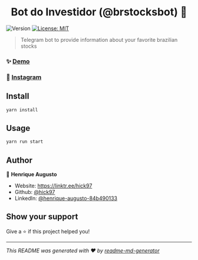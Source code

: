 <h1 align="center">Bot do Investidor (@brstocksbot) 🤖</h1>
<p>
  <img alt="Version" src="https://img.shields.io/badge/version-1.0.0-blue.svg?cacheSeconds=2592000" />
  <a href="#" target="_blank">
    <img alt="License: MIT" src="https://img.shields.io/badge/License-MIT-yellow.svg" />
  </a>
</p>

> Telegram bot to provide information about your favorite brazilian stocks 

### ✨ [Demo](https://t.me/brstocksbot)
### :iphone: [Instagram](https://t.me/brstocksbot)

## Install

```sh
yarn install
```

## Usage

```sh
yarn run start
```

## Author

👤 **Henrique Augusto**

* Website: https://linktr.ee/hick97
* Github: [@hick97](https://github.com/hick97)
* LinkedIn: [@henrique-augusto-84b490133](https://linkedin.com/in/henrique-augusto-84b490133)

## Show your support

Give a ⭐️ if this project helped you!

***
_This README was generated with ❤️ by [readme-md-generator](https://github.com/kefranabg/readme-md-generator)_